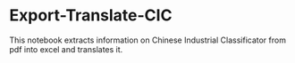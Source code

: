 # Export-Translate-CIC
This notebook extracts information on Chinese Industrial Classificator  from pdf into excel and translates it.
